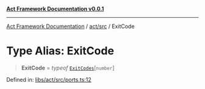[**Act Framework Documentation v0.0.1**](README.md)

***

[Act Framework Documentation](README.md) / [act/src](act.src.md) / ExitCode

# Type Alias: ExitCode

> **ExitCode** = *typeof* [`ExitCodes`](act.src.Variable.ExitCodes.md)\[`number`\]

Defined in: [libs/act/src/ports.ts:12](https://github.com/Rotorsoft/act-root/blob/62fab56d51bbe483c1ba64b9cb3720e282a9a947/libs/act/src/ports.ts#L12)

